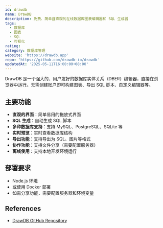 ```yaml
---
id: drawdb
name: DrawDB
description: 免费、简单且直观的在线数据库图表编辑器和 SQL 生成器
tags:
  - 数据库
  - 图表
  - SQL
  - 可视化
rating: 
category: 数据库管理
website: 'https://drawdb.app'
repo: 'https://github.com/drawdb-io/drawdb'
updatedAt: '2025-05-11T16:00:00+08:00'
---
```


DrawDB 是一个强大的、用户友好的数据库实体关系（DBER）编辑器，直接在浏览器中运行。无需创建账户即可构建图表、导出 SQL 脚本、自定义编辑器等。

## 主要功能

- **直观的界面**：简单易用的拖放式界面
- **SQL 生成**：自动生成 SQL 脚本
- **多种数据库支持**：支持 MySQL、PostgreSQL、SQLite 等
- **实时预览**：实时查看数据库结构
- **导出功能**：支持导出为 SQL、图片等格式
- **协作功能**：支持文件分享（需要配置服务器）
- **离线使用**：支持本地开发环境运行

## 部署要求

- Node.js 环境
- 或使用 Docker 部署
- 如需分享功能，需要配置服务器和环境变量

## References
- [DrawDB GitHub Repository](https://github.com/drawdb-io/drawdb) 